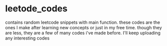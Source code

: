 # leetode_codes
contains random leetcode snippets with main function. 
these codes are the ones I make after learning new concepts or just in my free time.
though they are less, they are a few of many codes i've made before.
I'll keep uploading any interesting codes
